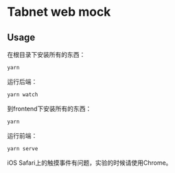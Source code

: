 # Tabnet web mock

## Usage
在根目录下安装所有的东西：
```bash
yarn
```

运行后端：
```bash
yarn watch
```

到frontend下安装所有的东西：
```bash
yarn
```

运行前端：
```bash
yarn serve
```

iOS Safari上的触摸事件有问题，实验的时候请使用Chrome。
